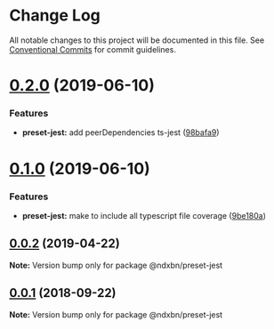 # Change Log

All notable changes to this project will be documented in this file.
See [Conventional Commits](https://conventionalcommits.org) for commit guidelines.

# [0.2.0](https://github.com/ndxbn/ndxbn/compare/@ndxbn/preset-jest@0.1.0...@ndxbn/preset-jest@0.2.0) (2019-06-10)


### Features

* **preset-jest:** add peerDependencies ts-jest ([98bafa9](https://github.com/ndxbn/ndxbn/commit/98bafa9))





# [0.1.0](https://github.com/ndxbn/ndxbn/compare/@ndxbn/preset-jest@0.0.2...@ndxbn/preset-jest@0.1.0) (2019-06-10)

### Features

- **preset-jest:** make to include all typescript file coverage ([9be180a](https://github.com/ndxbn/ndxbn/commit/9be180a))

## [0.0.2](https://github.com/ndxbn/ndxbn/compare/@ndxbn/preset-jest@0.0.1...@ndxbn/preset-jest@0.0.2) (2019-04-22)

**Note:** Version bump only for package @ndxbn/preset-jest

<a name="0.0.1"></a>

## [0.0.1](https://github.com/ndxbn/ndxbn/compare/@ndxbn/preset-jest@0.0.1-5...@ndxbn/preset-jest@0.0.1) (2018-09-22)

**Note:** Version bump only for package @ndxbn/preset-jest
